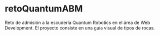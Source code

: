 # retoQuantumABM
Reto de admisión a la escudería Quantum Robotics en el área de Web Development. El proyecto consiste en una guía visual de tipos de rocas.
